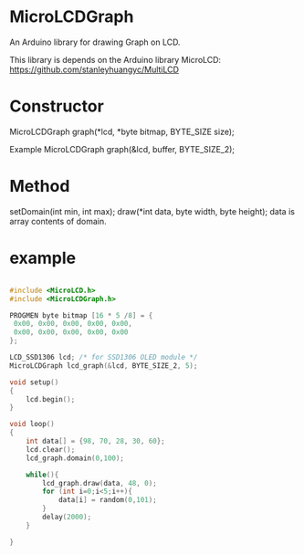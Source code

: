 MicroLCDGraph
=============

An Arduino library for drawing Graph on LCD.

This library is depends on the Arduino library MicroLCD:
https://github.com/stanleyhuangyc/MultiLCD

# Constructor
MicroLCDGraph graph(*lcd, *byte bitmap, BYTE_SIZE size);

Example
MicroLCDGraph graph(&lcd, buffer, BYTE_SIZE_2);

# Method
setDomain(int min, int max);
draw(*int data, byte width, byte height);
data is array contents of domain.

# example

```C++

#include <MicroLCD.h>
#include <MicroLCDGraph.h>

PROGMEN byte bitmap [16 * 5 /8] = {
 0x00, 0x00, 0x00, 0x00, 0x00,
 0x00, 0x00, 0x00, 0x00, 0x00
};

LCD_SSD1306 lcd; /* for SSD1306 OLED module */
MicroLCDGraph lcd_graph(&lcd, BYTE_SIZE_2, 5);

void setup()
{
    lcd.begin();
}

void loop()
{
    int data[] = {98, 70, 28, 30, 60};
    lcd.clear();
    lcd_graph.domain(0,100);

    while(){
        lcd_graph.draw(data, 48, 0);
        for (int i=0;i<5;i++){
            data[i] = random(0,101);
        }
        delay(2000);
    }

}

```
